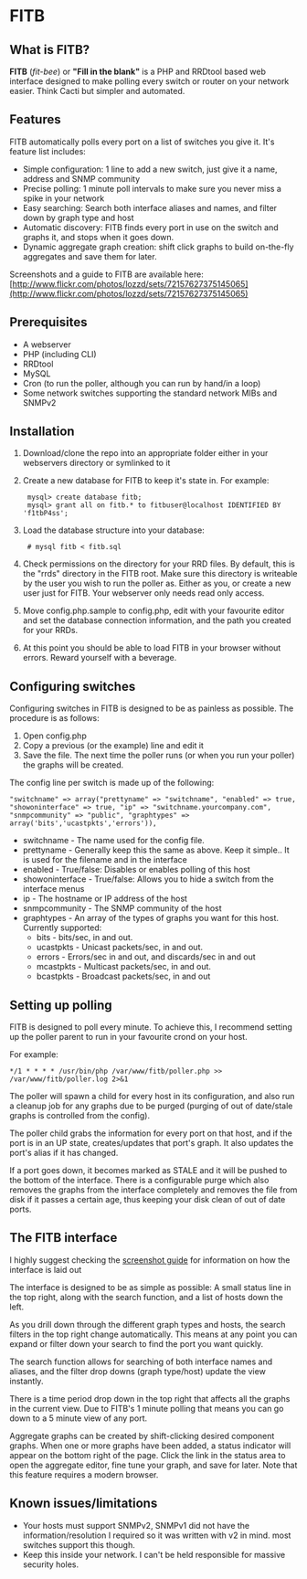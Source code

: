 # FITB

## What is FITB?

__FITB__ (_fit-bee_) or __"Fill in the blank"__ is a PHP and RRDtool based web interface designed to make polling every
switch or router on your network easier. Think Cacti but simpler and automated. 

## Features

FITB automatically polls every port on a list of switches you give it. It's feature list includes:

* Simple configuration: 1 line to add a new switch, just give it a name, address and SNMP community
* Precise polling: 1 minute poll intervals to make sure you never miss a spike in your network
* Easy searching: Search both interface aliases and names, and filter down by graph type and host
* Automatic discovery: FITB finds every port in use on the switch and graphs it, and stops when it goes down. 
* Dynamic aggregate graph creation: shift click graphs to build on-the-fly aggregates and save them for later.

Screenshots and a guide to FITB are available here: [http://www.flickr.com/photos/lozzd/sets/72157627375145065](http://www.flickr.com/photos/lozzd/sets/72157627375145065)

## Prerequisites
* A webserver
* PHP (including CLI)
* RRDtool
* MySQL
* Cron (to run the poller, although you can run by hand/in a loop)
* Some network switches supporting the standard network MIBs and SNMPv2

## Installation
1. Download/clone the repo into an appropriate folder either in your webservers directory or symlinked to it
2. Create a new database for FITB to keep it's state in. For example:

        mysql> create database fitb;
        mysql> grant all on fitb.* to fitbuser@localhost IDENTIFIED BY 'f1tbP4ss';

3. Load the database structure into your database:

        # mysql fitb < fitb.sql

4. Check permissions on the directory for your RRD files. By default, this is the "rrds" directory in the FITB root. Make sure this directory is writeable by the user you wish to run the poller as. Either as you, or create a new user just for FITB. Your webserver only needs read only access.
5. Move config.php.sample to config.php, edit with your favourite editor and set the database connection information, and the path you created for your RRDs. 
6. At this point you should be able to load FITB in your browser without errors. Reward yourself with a beverage. 

## Configuring switches

Configuring switches in FITB is designed to be as painless as possible. The procedure is as follows:

1. Open config.php
2. Copy a previous (or the example) line and edit it
3. Save the file. The next time the poller runs (or when you run your poller) the graphs will be created. 

The config line per switch is made up of the following:

    "switchname" => array("prettyname" => "switchname", "enabled" => true, "showoninterface" => true, "ip" => "switchname.yourcompany.com", "snmpcommunity" => "public", "graphtypes" => array('bits','ucastpkts','errors')),

* switchname - The name used for the config file. 
* prettyname - Generally keep this the same as above. Keep it simple.. It is used for the filename and in the interface
* enabled - True/false: Disables or enables polling of this host
* showoninterface - True/false: Allows you to hide a switch from the interface menus
* ip - The hostname or IP address of the host
* snmpcommunity - The SNMP community of the host
* graphtypes - An array of the types of graphs you want for this host. Currently supported:
    * bits - bits/sec, in and out. 
    * ucastpkts - Unicast packets/sec, in and out.
    * errors - Errors/sec in and out, and discards/sec in and out
    * mcastpkts - Multicast packets/sec, in and out. 
    * bcastpkts - Broadcast packets/sec, in and out

## Setting up polling

FITB is designed to poll every minute. To achieve this, I recommend setting up the poller parent to run in your favourite
crond on your host. 

For example:

    */1 * * * * /usr/bin/php /var/www/fitb/poller.php >> /var/www/fitb/poller.log 2>&1

The poller will spawn a child for every host in its configuration, and also run a cleanup job for any graphs due to be purged 
(purging of out of date/stale graphs is controlled from the config).

The poller child grabs the information for every port on that host, and if the port is in an UP state, creates/updates that 
port's graph. It also updates the port's alias if it has changed. 

If a port goes down, it becomes marked as STALE and it will be pushed to the bottom of the interface. There is a configurable
purge which also removes the graphs from the interface completely and removes the file from disk if it passes a certain age,
thus keeping your disk clean of out of date ports. 

## The FITB interface

I highly suggest checking the [screenshot guide](http://www.flickr.com/photos/lozzd/sets/72157627375145065) for information on how the interface is laid out

The interface is designed to be as simple as possible: A small status line in the top right, along with the search function,
and a list of hosts down the left. 

As you drill down through the different graph types and hosts, the search filters in the top right change automatically. 
This means at any point you can expand or filter down your search to find the port you want quickly. 

The search function allows for searching of both interface names and aliases, and the filter drop downs (graph type/host)
update the view instantly. 

There is a time period drop down in the top right that affects all the graphs in the current view. Due to FITB's 1 minute
polling that means you can go down to a 5 minute view of any port. 

Aggregate graphs can be created by shift-clicking desired component graphs. When one or more graphs have been added, a status indicator will appear on the bottom right of the page. Click the link in the status area to open the aggregate editor, fine tune your graph, and save for later. Note that this feature requires a modern browser.

## Known issues/limitations
* Your hosts must support SNMPv2, SNMPv1 did not have the information/resolution I required so it was written with v2
in mind. most switches support this though. 
* Keep this inside your network. I can't be held responsible for massive security holes. 
